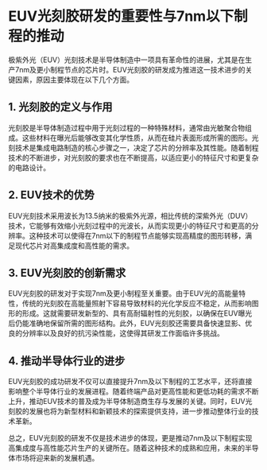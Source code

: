 # EUV光刻胶研发的重要性与7nm以下制程的推动

极紫外光（EUV）光刻技术是半导体制造中一项具有革命性的进展，尤其是在生产7nm及更小制程节点的芯片时。EUV光刻胶的研发成为推进这一技术进步的关键因素，原因主要体现在以下几个方面。

## 1. 光刻胶的定义与作用

光刻胶是半导体制造过程中用于光刻过程的一种特殊材料，通常由光敏聚合物组成。这些材料在曝光后能够改变其化学性质，从而在硅片表面形成所需的图形。光刻技术是集成电路制造的核心步骤之一，决定了芯片的分辨率及其性能。随着制程技术的不断进步，对光刻胶的要求也在不断提高，以适应更小的特征尺寸和更复杂的电路设计。

## 2. EUV技术的优势

EUV光刻技术采用波长为13.5纳米的极紫外光源，相比传统的深紫外光（DUV）技术，它能够有效缩小光刻过程中的光波长，从而实现更小的特征尺寸和更高的分辨率。这种技术可以使得在7nm以下的制程节点能够实现高精度的图形转移，满足现代芯片对高集成度和高性能的需求。

## 3. EUV光刻胶的创新需求

EUV光刻胶的研发对于实现7nm及更小制程至关重要。由于EUV光的高能量特性，传统的光刻胶在高能量照射下容易导致材料的光化学反应不稳定，从而影响图形的形成。这就需要研发新型的、具有高耐辐射性的光刻胶，以确保在EUV曝光后仍能准确地保留所需的图形结构。此外，EUV光刻胶还需要具备快速显影、优良的分辨率以及良好的抗污染性能，这使得其研发工作面临许多挑战。

## 4. 推动半导体行业的进步

EUV光刻胶的成功研发不仅可以直接提升7nm及以下制程的工艺水平，还将直接影响整个半导体行业的发展进程。随着终端产品对更高性能和更低功耗的需求不断上升，推动EUV技术的普及成为半导体制造商生存与发展的关键。同时，EUV光刻胶的发展也将为新型材料和新颖技术的探索提供支持，进一步推动整体行业的技术革新。

总之，EUV光刻胶的研发不仅是技术进步的体现，更是推动7nm及以下制程实现高集成度与高性能芯片生产的关键所在。随着这种技术的成熟和应用，未来的半导体市场将迎来新的发展机遇。